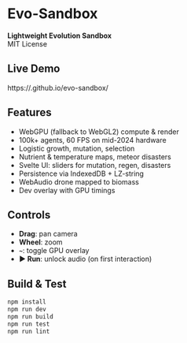 # Evo-Sandbox

**Lightweight Evolution Sandbox**  
MIT License

## Live Demo

https://<user>.github.io/evo-sandbox/

## Features

- WebGPU (fallback to WebGL2) compute & render
- 100k+ agents, 60 FPS on mid-2024 hardware
- Logistic growth, mutation, selection
- Nutrient & temperature maps, meteor disasters
- Svelte UI: sliders for mutation, regen, disasters
- Persistence via IndexedDB + LZ-string
- WebAudio drone mapped to biomass
- Dev overlay with GPU timings

## Controls

- **Drag**: pan camera  
- **Wheel**: zoom  
- **`~`**: toggle GPU overlay  
- **▶ Run**: unlock audio (on first interaction)  

## Build & Test

```bash
npm install
npm run dev
npm run build
npm run test
npm run lint
```
